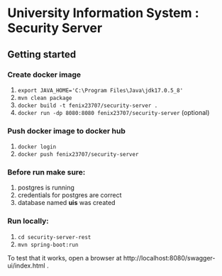 # University Information System : Security Server

## Getting started
### Create docker image
1. ``export JAVA_HOME='C:\Program Files\Java\jdk17.0.5_8'`` 
2. ``mvn clean package``
3. ``docker build -t fenix23707/security-server .``
4. ``docker run -dp 8080:8080 fenix23707/security-server`` (optional)

### Push docker image to docker hub
1. ``docker login``
2. ``docker push fenix23707/security-server``


### Before run make sure:
1. postgres is running
2. credentials for postgres are correct
3. database named **uis** was created

### Run locally: 
1. ``cd security-server-rest``
2. ``mvn spring-boot:run``

To test that it works, open a browser at http://localhost:8080/swagger-ui/index.html .

